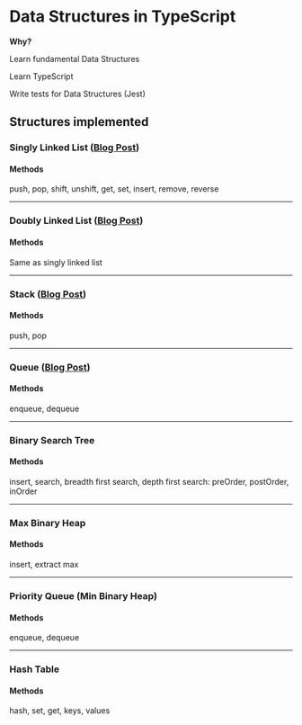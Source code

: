 # Data Structures in TypeScript
**Why?**

Learn fundamental Data Structures

Learn TypeScript

Write tests for Data Structures (Jest)

## Structures implemented

### Singly Linked List ([Blog Post](https://dotfury.com/blog/singly-linked-list/))
#### Methods
push, pop, shift, unshift, get, set, insert, remove, reverse

---

### Doubly Linked List ([Blog Post](https://dotfury.com/blog/doubly-linked-list))
#### Methods
Same as singly linked list

---

### Stack ([Blog Post](https://dotfury.com/blog/stack-queue))
#### Methods
push, pop

---

### Queue ([Blog Post](https://dotfury.com/blog/stack-queue))
#### Methods
enqueue, dequeue

---

### Binary Search Tree
#### Methods
insert, search, breadth first search, depth first search: preOrder, postOrder, inOrder

---

### Max Binary Heap
#### Methods
insert, extract max

---

### Priority Queue (Min Binary Heap)
#### Methods
enqueue, dequeue

---

### Hash Table
#### Methods
hash, set, get, keys, values
